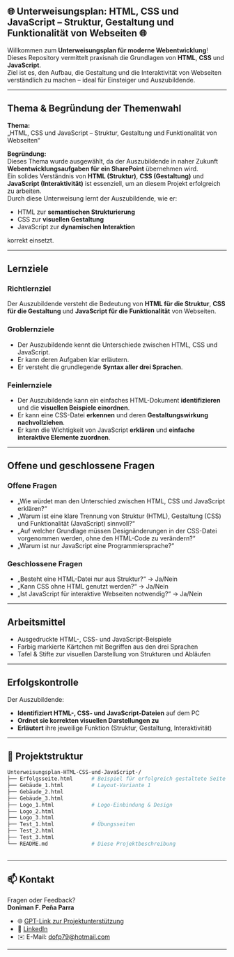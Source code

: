 ## 🌐 Unterweisungsplan: HTML, CSS und JavaScript – Struktur, Gestaltung und Funktionalität von Webseiten 🌐

Willkommen zum **Unterweisungsplan für moderne Webentwicklung**!  
Dieses Repository vermittelt praxisnah die Grundlagen von **HTML**, **CSS** und **JavaScript**.  
Ziel ist es, den Aufbau, die Gestaltung und die Interaktivität von Webseiten verständlich zu machen – ideal für Einsteiger und Auszubildende.

---

##  Thema & Begründung der Themenwahl

**Thema:**  
„HTML, CSS und JavaScript – Struktur, Gestaltung und Funktionalität von Webseiten“

**Begründung:**  
Dieses Thema wurde ausgewählt, da der Auszubildende in naher Zukunft **Webentwicklungsaufgaben für ein SharePoint** übernehmen wird.  
Ein solides Verständnis von **HTML (Struktur)**, **CSS (Gestaltung)** und **JavaScript (Interaktivität)** ist essenziell, um an diesem Projekt erfolgreich zu arbeiten.  
Durch diese Unterweisung lernt der Auszubildende, wie er:

- HTML zur **semantischen Strukturierung**
- CSS zur **visuellen Gestaltung**
- JavaScript zur **dynamischen Interaktion**

korrekt einsetzt.

---

##  Lernziele

###  Richtlernziel
Der Auszubildende versteht die Bedeutung von **HTML für die Struktur**, **CSS für die Gestaltung** und **JavaScript für die Funktionalität** von Webseiten.

###  Groblernziele
- Der Auszubildende kennt die Unterschiede zwischen HTML, CSS und JavaScript.
- Er kann deren Aufgaben klar erläutern.
- Er versteht die grundlegende **Syntax aller drei Sprachen**.

###  Feinlernziele
- Der Auszubildende kann ein einfaches HTML-Dokument **identifizieren** und die **visuellen Beispiele einordnen**.
- Er kann eine CSS-Datei **erkennen** und deren **Gestaltungswirkung nachvollziehen**.
- Er kann die Wichtigkeit von JavaScript **erklären** und **einfache interaktive Elemente zuordnen**.

---

##  Offene und geschlossene Fragen

###  Offene Fragen
- „Wie würdet man den Unterschied zwischen HTML, CSS und JavaScript erklären?“  
- „Warum ist eine klare Trennung von Struktur (HTML), Gestaltung (CSS) und Funktionalität (JavaScript) sinnvoll?“  
- „Auf welcher Grundlage müssen Designänderungen in der CSS-Datei vorgenommen werden, ohne den HTML-Code zu verändern?“  
- „Warum ist nur JavaScript eine Programmiersprache?“

###  Geschlossene Fragen
- „Besteht eine HTML-Datei nur aus Struktur?“ → Ja/Nein  
- „Kann CSS ohne HTML genutzt werden?“ → Ja/Nein  
- „Ist JavaScript für interaktive Webseiten notwendig?“ → Ja/Nein

---

##  Arbeitsmittel

- Ausgedruckte HTML-, CSS- und JavaScript-Beispiele  
- Farbig markierte Kärtchen mit Begriffen aus den drei Sprachen  
- Tafel & Stifte zur visuellen Darstellung von Strukturen und Abläufen

---

##  Erfolgskontrolle

Der Auszubildende:

- **Identifiziert HTML-, CSS- und JavaScript-Dateien** auf dem PC  
- **Ordnet sie korrekten visuellen Darstellungen zu**  
- **Erläutert** ihre jeweilige Funktion (Struktur, Gestaltung, Interaktivität)

---

## 📂 Projektstruktur

```bash
Unterweisungsplan-HTML-CSS-und-JavaScript-/
├── Erfolgsseite.html      # Beispiel für erfolgreich gestaltete Seite
├── Gebäude_1.html         # Layout-Variante 1
├── Gebäude_2.html
├── Gebäude_3.html
├── Logo_1.html            # Logo-Einbindung & Design
├── Logo_2.html
├── Logo_3.html
├── Test_1.html            # Übungsseiten
├── Test_2.html
├── Test_3.html
└── README.md              # Diese Projektbeschreibung
 
```
________________________________________
## 📫 Kontakt

Fragen oder Feedback?  
**Doniman F. Peña Parra**

- 🌐 [GPT-Link zur Projektunterstützung](https://chatgpt.com/g/g-67f9029e82fc819188dd714659be51ae-html-manager)
- 🔗 [LinkedIn](https://www.linkedin.com/in/doniman-francisco-pe%C3%B1a-parra-609263232/)
- ✉️ E-Mail: [dofp79@hotmail.com](mailto:dofp79@hotmail.com)
________________________________________
